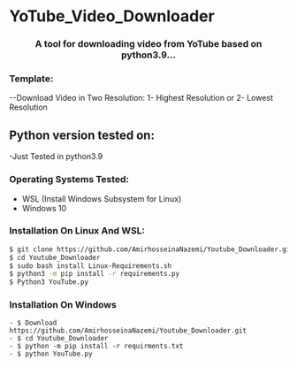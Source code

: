 # YoTube_Video_Downloader

<h3 align="center">A tool for downloading video from YoTube based on python3.9...</h3>

### Template:
--Download Video in Two Resolution:
1- Highest Resolution
or
2- Lowest Resolution

## Python version tested on:
-Just Tested in python3.9

### Operating Systems Tested:

- WSL (Install Windows Subsystem for Linux)
- Windows 10

### Installation On Linux And WSL:
```bash
$ git clone https://github.com/AmirhosseinaNazemi/Youtube_Downloader.git
$ cd Youtube_Downloader
$ sudo bash install Linux-Requirements.sh
$ python3 -m pip install -r requirements.py
$ Python3 YouTube.py
```
### Installation On Windows

```base
- $ Download https://github.com/AmirhosseinaNazemi/Youtube_Downloader.git
- $ cd Youtube_Downloader
- $ python -m pip install -r requirments.txt
- $ python YouTube.py
```
